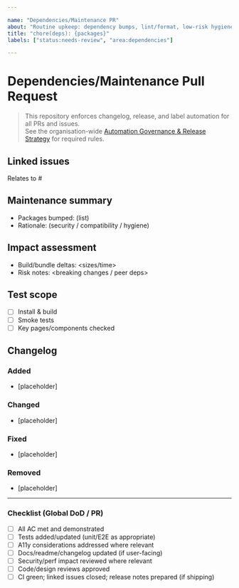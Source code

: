 ```yaml
---

name: "Dependencies/Maintenance PR"  
about: "Routine upkeep: dependency bumps, lint/format, low-risk hygiene"  
title: "chore(deps): {packages}"  
labels: ["status:needs-review", "area:dependencies"]  

---
```


# Dependencies/Maintenance Pull Request

> This repository enforces changelog, release, and label automation for all PRs and issues.  
> See the organisation-wide [Automation Governance & Release Strategy](https://github.com/lightspeedwp/.github/blob/main/AUTOMATION_GOVERNANCE.md) for required rules.

## Linked issues

<!--
List any related issues by number (e.g. closes #123, relates to #789).
-->

Relates to #

## Maintenance summary

- Packages bumped: (list)
- Rationale: (security / compatibility / hygiene)

## Impact assessment

- Build/bundle deltas: <sizes/time>
- Risk notes: <breaking changes / peer deps>

## Test scope

- [ ] Install & build
- [ ] Smoke tests
- [ ] Key pages/components checked

## Changelog

<!--
Required for release automation.
Format: Keep a Changelog.
Categories: Added, Changed, Fixed, Removed.
User-facing notes only. Internal-only PRs (rare) may use the skip-changelog label.
Example:
### Changed
- Updated WooCommerce dependency to v8.1 for compatibility. (Relates to #123)
-->

### Added

- [placeholder]

### Changed

- [placeholder]

### Fixed

- [placeholder]

### Removed

- [placeholder]

<!--
If no user-facing changelog entry is needed, apply the skip-changelog label to this PR.
-->

---


### Checklist (Global DoD / PR)

- [ ] All AC met and demonstrated
- [ ] Tests added/updated (unit/E2E as appropriate)
- [ ] A11y considerations addressed where relevant
- [ ] Docs/readme/changelog updated (if user-facing)
- [ ] Security/perf impact reviewed where relevant
- [ ] Code/design reviews approved
- [ ] CI green; linked issues closed; release notes prepared (if shipping)
